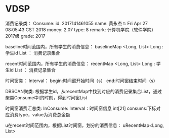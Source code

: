 # VDSP

消费记录类：
  Consume:
  id: 2017141461055 name: 黄永杰 t: Fri Apr 27 08:05:43 CST 2018 money: 2.07 type: 8 remark: 计算机学院（软件学院）2017级 grade: 2017

baseline时间范围内，所有学生的消费信息：
  baselineMap <Long, List<Consume>>
  Long : 学生id
  List<Consume> ： 消费记录集合

recent时间范围内，所有学生的消费信息：
  recentMap <Long, List<Consume>>
  Long : 学生id
  List<Consume> ： 消费记录集合
  
时间窗类：
  Interval：
  begin:时间窗开始时间（s）
  end:时间窗结束时间（s）

DBSCAN聚类:
  根据学生id，从recentMap中找到对应的消费记录集合List<Consume>，通过聚类Consume中t的时刻，得到时间窗List<Inteval>
  
时间窗消费汇总类:
  InConsume:
    Interval：时间窗信息
    int[21] consums:下标对应消费type，value为消费总金额

u在recent时间范围内，根据List<Interval>时间窗，划分的消费信息：
  uRecentMap<Long, List<InConsume>>
